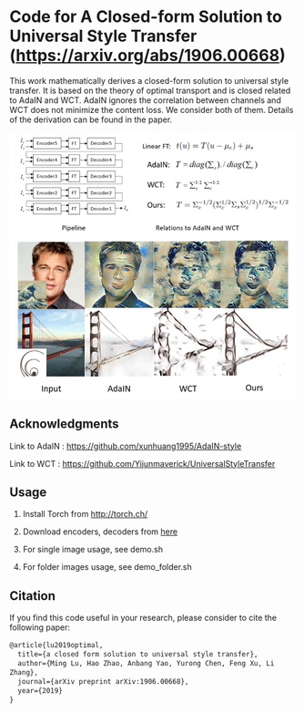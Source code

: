 Code for A Closed-form Solution to Universal Style Transfer (https://arxiv.org/abs/1906.00668)
=============

This work mathematically derives a closed-form solution to universal style transfer. It is based on the theory of optimal transport and is closed related to AdaIN and WCT. AdaIN ignores the correlation between channels and WCT does not minimize the content loss. We consider both of them. Details of the derivation can be found in the paper.


![Teaser](./teaser3.png)

## Acknowledgments

Link to AdaIN : https://github.com/xunhuang1995/AdaIN-style

Link to WCT : https://github.com/Yijunmaverick/UniversalStyleTransfer

## Usage

1. Install Torch from http://torch.ch/

2. Download encoders, decoders from [here](https://drive.google.com/open?id=1uv1m15RqTwgWQog7BMAW38bDVE7BkzO4)

3. For single image usage, see demo.sh

4. For folder images usage, see demo_folder.sh


## Citation

If you find this code useful in your research, please consider to cite the following paper:

```
@article{lu2019optimal,
  title={a closed form solution to universal style transfer},
  author={Ming Lu, Hao Zhao, Anbang Yao, Yurong Chen, Feng Xu, Li Zhang},
  journal={arXiv preprint arXiv:1906.00668},
  year={2019}
}
```



